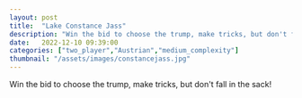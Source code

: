 ```yaml
---
layout: post
title:  "Lake Constance Jass"
description: "Win the bid to choose the trump, make tricks, but don't fall in the sack!"
date:   2022-12-10 09:39:00
categories: ["two_player","Austrian","medium_complexity"]
thumbnail: "/assets/images/constancejass.jpg"
---
```


Win the bid to choose the trump, make tricks, but don't fall in the sack!